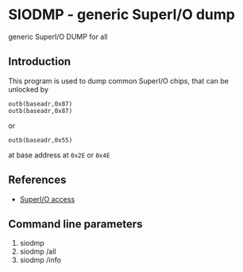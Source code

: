 # SIODMP - generic SuperI/O dump
generic SuperI/O DUMP for all

## Introduction

This program is used to dump common SuperI/O chips, that can be unlocked by

`outb(baseadr,0x87)`<br>
`outb(baseadr,0x87)`

or

`outb(baseadr,0x55)`

at base address at `0x2E` or `0x4E`

## References
* [SuperI/O access](http://support.tenasys.com/helpdesk/index.php?pg=kb.page&id=140)

## Command line parameters

1. siodmp <dev>
2. siodmp /all
3. siodmp /info
